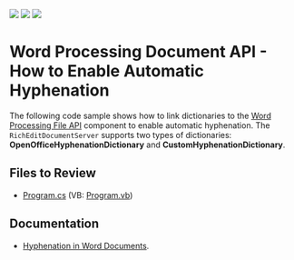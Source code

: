 <!-- default badges list -->
![](https://img.shields.io/endpoint?url=https://codecentral.devexpress.com/api/v1/VersionRange/203130888/19.2.1%2B)
[![](https://img.shields.io/badge/Open_in_DevExpress_Support_Center-FF7200?style=flat-square&logo=DevExpress&logoColor=white)](https://supportcenter.devexpress.com/ticket/details/T828527)
[![](https://img.shields.io/badge/📖_How_to_use_DevExpress_Examples-e9f6fc?style=flat-square)](https://docs.devexpress.com/GeneralInformation/403183)
<!-- default badges end -->
# Word Processing Document API - How to Enable Automatic Hyphenation

The following code sample shows how to link dictionaries to the [Word Processing File API](https://docs.devexpress.com/OfficeFileAPI/17488/word-processing-document-api) component to enable automatic hyphenation. The `RichEditDocumentServer` supports two types of dictionaries: **OpenOfficeHyphenationDictionary** and **CustomHyphenationDictionary**.

## Files to Review

* [Program.cs](./CS/word-processing-hyphenation/Program.cs) (VB: [Program.vb](./VB/word-processing-hyphenation/Program.vb))

## Documentation

* [Hyphenation in Word Documents](https://docs.devexpress.com/OfficeFileAPI/401149/word-processing-document-api/hyphenation).
